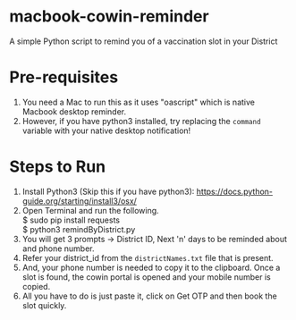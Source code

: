 # macbook-cowin-reminder
A simple Python script to remind you of a vaccination slot in your District

# Pre-requisites
1. You need a Mac to run this as it uses "oascript" which is native Macbook desktop reminder.
2. However, if you have python3 installed, try replacing the ```command``` variable with your native desktop notification!

# Steps to Run
1. Install Python3 (Skip this if you have python3): <https://docs.python-guide.org/starting/install3/osx/>
2. Open Terminal and run the following.  
   $ sudo pip install requests  
   $ python3 remindByDistrict.py  
3. You will get 3 prompts -> District ID, Next 'n' days to be reminded about and phone number.
4. Refer your district_id from the ```districtNames.txt``` file that is present.
5. And, your phone number is needed to copy it to the clipboard. Once a slot is found, the cowin portal is opened and your mobile number is copied.
6. All you have to do is just paste it, click on Get OTP and then book the slot quickly.
